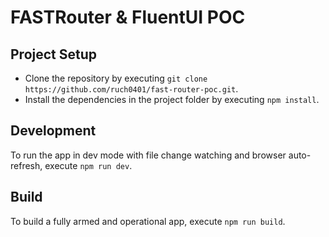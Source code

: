 # FASTRouter & FluentUI POC

## Project Setup

- Clone the repository by executing `git clone https://github.com/ruch0401/fast-router-poc.git`.
- Install the dependencies in the project folder by executing `npm install`.

## Development

To run the app in dev mode with file change watching and browser auto-refresh, execute `npm run dev`.

## Build

To build a fully armed and operational app, execute `npm run build`.
